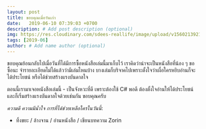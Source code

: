 ```yaml
---
layout: post
title: ขอบคุณเมื่อวันเก่า
date:   2019-06-10 07:39:03 +0700
description: # Add post description (optional)
img: https://res.cloudinary.com/sdees-reallife/image/upload/v1560213921/IMG_25620611_073501.jpg # Add image post (optional)
tags: [2019-06]
author: # Add name author (optional)
---
```


ขอบคุณย้อนกลับไปเมื่อวันที่ได้มีการซื้อหนังสือเล่มนี้มาเก็บไว้ เราคิดว่าน่าจะเป็นหนังสือที่น้อง ๆ ขอซื้อนะ จำรายละเอียดไม่ได้แล้วว่ามีเล่มไหนบ้าง บางเล่มก็บริจาคไปเพราะตั้งใจว่าเผื่อใครหยิบอ่านก็จะได้ประโยชน์ หรือได้ช่วยสร้างแรงบันดาลใจ

ตอนนี้เรามาเจอหนังสือเล่มนี้ - เป็นจังหวะที่ดี เพราะต้องใช้ C# พอดี ต้องตั้งใจอ่านให้ได้ประโยชน์และก็เริ่มสร้างแรงบันดาลใจด้วยเช่นกัน ขอบคุณครับ <i class="fa fa-child" style="color:plum"></i>

*ความดี ความมีน้ำใจ การที่ได้ช่วยเหลือใครในวันนี้*:
- ทิ้งขยะ / ล้างจาน / อ่านหนังสือ / เขียนบทความ Zorin

